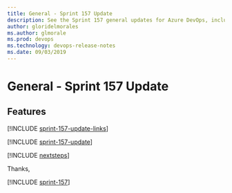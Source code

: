 ```yaml
---
title: General - Sprint 157 Update
description: See the Sprint 157 general updates for Azure DevOps, including next steps.
author: gloridelmorales
ms.author: glmorale
ms.prod: devops
ms.technology: devops-release-notes
ms.date: 09/03/2019
---
```


# General - Sprint 157 Update

## Features

[!INCLUDE [sprint-157-update-links](../includes/general/sprint-157-update-links.md)]

[!INCLUDE [sprint-157-update](../includes/general/sprint-157-update.md)]

[!INCLUDE [nextsteps](../includes/nextsteps.md)]

Thanks,

[!INCLUDE [sprint-157](../includes/signer/sprint-157.md)]
